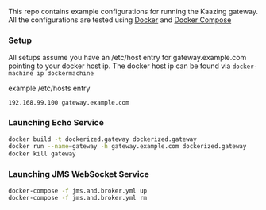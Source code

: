 This repo contains example configurations for running the Kaazing gateway.  All the configurations are tested using [Docker](https://docs.docker.com/mac/started/) and [Docker Compose](https://docs.docker.com/compose/)

### Setup

All setups assume you have an /etc/host entry for gateway.example.com pointing to your docker host ip.
The docker host ip can be found via `docker-machine ip dockermachine`

example /etc/hosts entry
```
192.168.99.100 gateway.example.com 
```

### Launching Echo Service

```bash
docker build -t dockerized.gateway dockerized.gateway
docker run --name=gateway -h gateway.example.com dockerized.gateway
docker kill gateway
```

### Launching JMS WebSocket Service 

```bash
docker-compose -f jms.and.broker.yml up
docker-compose -f jms.and.broker.yml rm
```
